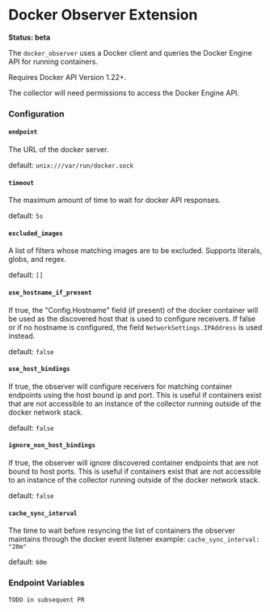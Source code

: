 # Docker Observer Extension

**Status: beta**

The `docker_observer` uses a Docker client and queries the Docker Engine API for running containers.

Requires Docker API Version 1.22+.

The collector will need permissions to access the Docker Engine API.


### Configuration

#### `endpoint`

The URL of the docker server.

default: `unix:///var/run/docker.sock`

#### `timeout`

The maximum amount of time to wait for docker API responses.

default: `5s`

#### `excluded_images`

A list of filters whose matching images are to be excluded. Supports literals, globs, and regex.

default: `[]`

#### `use_hostname_if_present`

If true, the "Config.Hostname" field (if present) of the docker
container will be used as the discovered host that is used to configure
receivers.  If false or if no hostname is configured, the field
`NetworkSettings.IPAddress` is used instead.

default: `false`

#### `use_host_bindings`

If true, the observer will configure receivers for matching container endpoints
using the host bound ip and port.  This is useful if containers exist that are not
accessible to an instance of the collector running outside of the docker network stack.

default: `false`

#### `ignore_non_host_bindings`

If true, the observer will ignore discovered container endpoints that are not bound
to host ports.  This is useful if containers exist that are not accessible
to an instance of the collector running outside of the docker network stack.

default: `false`

#### `cache_sync_interval`

The time to wait before resyncing the list of containers the observer maintains
through the docker event listener example: `cache_sync_interval: "20m"`

default: `60m`

### Endpoint Variables
`TODO in subsequent PR`
